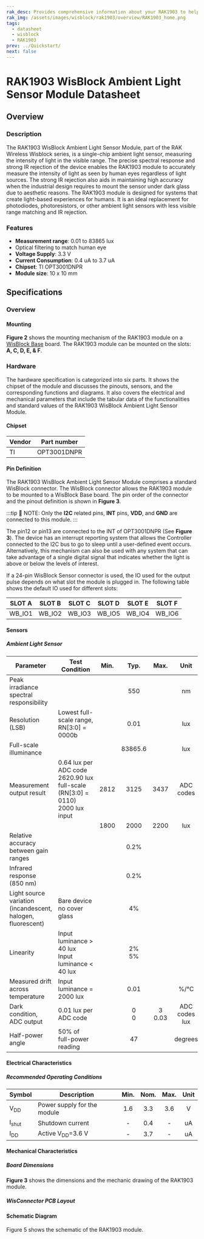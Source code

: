 ```yaml
---
rak_desc: Provides comprehensive information about your RAK1903 to help you use it. This information includes technical specifications, characteristics, and requirements, and it also discusses the device components.
rak_img: /assets/images/wisblock/rak1903/overview/RAK1903_home.png
tags:
  - datasheet
  - wisblock
  - RAK1903
prev: ../Quickstart/
next: false
---
```


# RAK1903 WisBlock Ambient Light Sensor Module Datasheet

## Overview

### Description

The RAK1903 WisBlock Ambient Light Sensor Module, part of the RAK Wireless Wisblock series, is a single-chip ambient light sensor, measuring the intensity of light in the visible range. The precise spectral response and strong IR rejection of the device enables the RAK1903 module to accurately measure the intensity of light as seen by human eyes regardless of light sources. The strong IR rejection also aids in maintaining high accuracy when the industrial design requires to mount the sensor under dark glass due to aesthetic reasons. The RAK1903 module is designed for systems that create light-based experiences for humans. It is an ideal replacement for photodiodes, photoresistors, or other ambient light sensors with less visible range matching and IR rejection.

### Features 
* **Measurement range**: 0.01 to 83865&nbsp;lux
* Optical filtering to match human eye
* **Voltage Supply**: 3.3&nbsp;V
* **Current Consumption**: 0.4&nbsp;uA to 3.7&nbsp;uA
* **Chipset**: TI OPT3001DNPR
* **Module size**: 10 x 10&nbsp;mm

## Specifications
### Overview
<!-- Insert Picture of Sensor with its dimensions -->

#### Mounting

**Figure 2** shows the mounting mechanism of the RAK1903 module on a [WisBlock Base](https://docs.rakwireless.com/Product-Categories/WisBlock/#wisblock-base) board. The RAK1903 module can be mounted on the slots: **A, C, D, E, & F**.

<rk-img
  src="/assets/images/wisblock/rak1903/datasheet/RAK19xx_mounting.png"
  width="50%"
  caption="RAK1903 WisBlock Sensor Mounting"
/>

### Hardware

The hardware specification is categorized into six parts. It shows the chipset of the module and discusses the pinouts, sensors, and the corresponding functions and diagrams. It also covers the electrical and mechanical parameters that include the tabular data of the functionalities and standard values of the RAK1903 WisBlock Ambient Light Sensor Module.

####  Chipset
| Vendor | Part number |
| ------ | ----------- |
| TI     | OPT3001DNPR |

#### Pin Definition


The RAK1903 WisBlock Ambient Light Sensor Module comprises a standard WisBlock connector. The WisBlock connector allows the RAK1903 module to be mounted to a WisBlock Base board. The pin order of the connector and the pinout definition is shown in **Figure 3**.

<rk-img
  src="/assets/images/wisblock/rak1903/datasheet/RAK1903_pinout.svg"
  width="60%"
  caption="RAK1903 WisBlock Sensor connector pinout"
/>

:::tip 📝 NOTE:
Only the **I2C** related pins, **INT** pins, **VDD**, and **GND** are connected to this module.
:::

The pin12 or pin13 are connected to the INT of OPT3001DNPR (See **Figure 3**). The device has an interrupt reporting system that allows the Controller connected to the I2C bus to go to sleep until a user-defined event occurs. Alternatively, this mechanism can also be used with any system that can take advantage of a single digital signal that indicates whether the light is above or below the levels of interest.

If a 24-pin WisBlock Sensor connector is used, the IO used for the output pulse depends on what slot the module is plugged in. The following table shows the default IO used for different slots:

| SLOT A | SLOT B | SLOT C | SLOT D | SLOT E | SLOT F |
| ------ | ------ | ------ | ------ | ------ | ------ |
| WB_IO1 | WB_IO2 | WB_IO3 | WB_IO5 | WB_IO4 | WB_IO6 |


#### Sensors
##### Ambient Light Sensor   
| Parameter                                                   | Test Condition                                                                                                   | Min. |     Typ.     |     Max.      |         Unit         |
| ----------------------------------------------------------- | ---------------------------------------------------------------------------------------------------------------- | ---- | :----------: | :-----------: | :------------------: |
| Peak irradiance spectral responsibility                     |                                                                                                                  |      |     550      |               |          nm          |
| Resolution (LSB)                                            | Lowest full-scale range, RN[3:0] = 0000b                                                                         |      |     0.01     |               |         lux          |
| Full-scale illuminance                                      |                                                                                                                  |      |   83865.6    |               |         lux          |
| Measurement output result                                   | 0.64&nbsp;lux per ADC code <br /> 2620.90&nbsp;lux full-scale <br /> (RN[3:0] = 0110) <br /> 2000&nbsp;lux input | 2812 |     3125     |     3437      |      ADC codes       |
|                                                             |                                                                                                                  | 1800 |     2000     |     2200      |         lux          |
| Relative accuracy between gain ranges                       |                                                                                                                  |      |     0.2%     |               |                      |
| Infrared response (850&nbsp;nm)                             |                                                                                                                  |      |     0.2%     |               |                      |
| Light source variation (incandescent, halogen, fluorescent) | Bare device <br /> no cover glass                                                                                |      |      4%      |               |                      |
| Linearity                                                   | Input luminance > 40&nbsp;lux <br /> Input luminance < 40&nbsp;lux                                               |      | 2% <br /> 5% |               |                      |
| Measured drift across temperature                           | Input luminance = 2000&nbsp;lux                                                                                  |      |     0.01     |               |         %/°C         |
| Dark condition, ADC output                                  | 0.01&nbsp;lux per ADC code                                                                                       |      |  0 <br /> 0  | 3 <br /> 0.03 | ADC codes <br /> lux |
| Half-power angle                                            | 50% of full-power reading                                                                                        |      |      47      |               |       degrees        |

#### Electrical Characteristics
##### Recommended Operating Conditions

| Symbol           | Description                      | Min.  | Nom.  | Max.  | Unit  |
| ---------------- | -------------------------------- | :---: | :---: | :---: | :---: |
| V<sub>DD</sub>   | Power supply for the module      |  1.6  |  3.3  |  3.6  |   V   |
| I<sub>shut</sub> | Shutdown current                 |   -   |  0.4  |   -   |  uA   |
| I<sub>DD</sub>   | Active V<sub>DD</sub>=3.6&nbsp;V |   -   |  3.7  |   -   |  uA   |

#### Mechanical Characteristics

##### Board Dimensions

**Figure 3** shows the dimensions and the mechanic drawing of the RAK1903 module.

<rk-img
  src="/assets/images/wisblock/rak1903/datasheet/RAK19xx_mechanic_drawing.png"
  width="60%"
  caption="RAK1903 WisBlock Sensor Mechanic Drawing"
/>

##### WisConnector PCB Layout

<rk-img
  src="/assets/images/wisblock/rak1903/datasheet/MxxS1003K6M.png"
  width="100%"
  caption="WisConnector PCB footprint and recommendations"
/>

#### Schematic Diagram

Figure 5 shows the schematic of the RAK1903 module.

<rk-img
  src="/assets/images/wisblock/rak1903/datasheet/rak1903-schematic.png"
  width="100%"
  caption="RAK1903 WisBlock Sensor schematics"
/>

